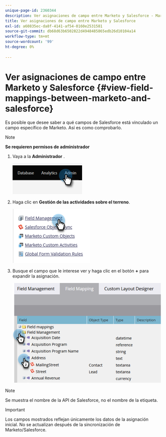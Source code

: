 ```yaml
---
unique-page-id: 2360344
description: Ver asignaciones de campo entre Marketo y Salesforce - Marketo Docs - Documentación del producto
title: Ver asignaciones de campo entre Marketo y Salesforce
exl-id: a60835ec-da8f-4141-af54-0160e2531581
source-git-commit: db68d63b6502822d4948485865edb26d10104a14
workflow-type: tm+mt
source-wordcount: '99'
ht-degree: 0%

---
```


# Ver asignaciones de campo entre Marketo y Salesforce {#view-field-mappings-between-marketo-and-salesforce}

Es posible que desee saber a qué campos de Salesforce está vinculado un campo específico de Marketo. Así es como comprobarlo.

>[!NOTE]
>
>**Se requieren permisos de administrador**

1. Vaya a la **Administrador** .

   ![](assets/view-field-mappings-between-marketo-and-salesforce-1.png)

1. Haga clic en **Gestión de las actividades sobre el terreno**.

   ![](assets/view-field-mappings-between-marketo-and-salesforce-2.png)

1. Busque el campo que le interese ver y haga clic en el botón **+** para expandir la asignación.

   ![](assets/view-field-mappings-between-marketo-and-salesforce-3.png)

>[!NOTE]
>
>Se muestra el nombre de la API de Salesforce, no el nombre de la etiqueta.

>[!IMPORTANT]
>
>Los campos mostrados reflejan únicamente los datos de la asignación inicial. No se actualizan después de la sincronización de Marketo/Salesforce.
